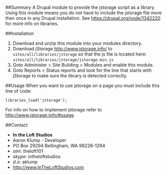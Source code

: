 ##Summary
A Drupal module to provide the jstorage script as a library.  Using this module means you do not have to include the jstorage file more than once in any Drupal installation. See <https://drupal.org/node/1342220> for more info on libraries.


##Installation
1. Download and unzip this module into your modules directory.
1. Download jStorage <http://www.jstorage.info/> to `sites/all/libraries/jstorage` so that the js file is located here: `sites/all/libraries/jstorage/jstorage.min.js`
2. Goto Administer > Site Building > Modules and enable this module.
2. Goto Reports > Status reports and look for the line that starts with jStorage to make sure the library is detected correctly.


##Usage
When you want to use jstorage on a page you must include this line of code:

    libraries_load('jstorage');

For info on how to implement jstorage refer to <http://www.jstorage.info/#usage>.

##Contact
* **In the Loft Studios**
* Aaron Klump - Developer
* PO Box 29294 Bellingham, WA 98228-1294
* _aim_: theloft101
* _skype_: intheloftstudios
* _d.o_: aklump
* <http://www.InTheLoftStudios.com>
